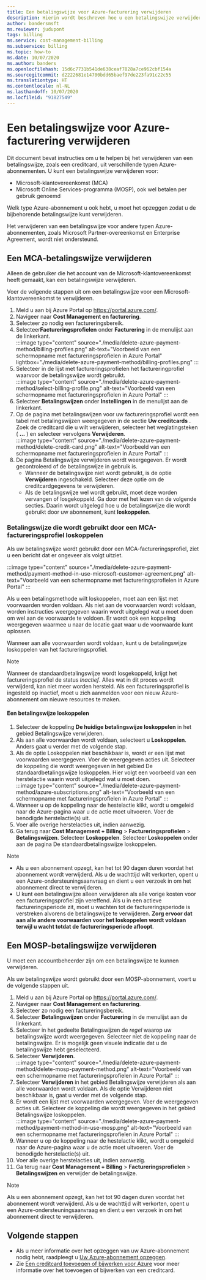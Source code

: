 ```yaml
---
title: Een betalingswijze voor Azure-facturering verwijderen
description: Hierin wordt beschreven hoe u een betalingswijze verwijdert die wordt gebruikt door een Azure-abonnement.
author: bandersmsft
ms.reviewer: judupont
tags: billing
ms.service: cost-management-billing
ms.subservice: billing
ms.topic: how-to
ms.date: 10/07/2020
ms.author: banders
ms.openlocfilehash: 15d6c7731b541de638ceaf7828a7ce962cbf154a
ms.sourcegitcommit: d2222681e14700bdd65baef97de223fa91c22c55
ms.translationtype: HT
ms.contentlocale: nl-NL
ms.lasthandoff: 10/07/2020
ms.locfileid: "91827549"
---
```

# <a name="delete-an-azure-billing-payment-method"></a>Een betalingswijze voor Azure-facturering verwijderen

Dit document bevat instructies om u te helpen bij het verwijderen van een betalingswijze, zoals een creditcard, uit verschillende typen Azure-abonnementen. U kunt een betalingswijze verwijderen voor:

- Microsoft-klantovereenkomst (MCA)
- Microsoft Online Services-programma (MOSP), ook wel betalen per gebruik genoemd

Welk type Azure-abonnement u ook hebt, u moet het opzeggen zodat u de bijbehorende betalingswijze kunt verwijderen.

Het verwijderen van een betalingswijze voor andere typen Azure-abonnementen, zoals Microsoft Partner-overeenkomst en Enterprise Agreement, wordt niet ondersteund.

## <a name="delete-an-mca-payment-method"></a>Een MCA-betalingswijze verwijderen

Alleen de gebruiker die het account van de Microsoft-klantovereenkomst heeft gemaakt, kan een betalingswijze verwijderen.

Voer de volgende stappen uit om een betalingswijze voor een Microsoft-klantovereenkomst te verwijderen.

1. Meld u aan bij Azure Portal op https://portal.azure.com/.
1. Navigeer naar **Cost Management en facturering**.
1. Selecteer zo nodig een factureringsbereik.
1. Selecteer**Factureringsprofielen** onder **Facturering** in de menulijst aan de linkerkant.  
    :::image type="content" source="./media/delete-azure-payment-method/billing-profiles.png" alt-text="Voorbeeld van een schermopname met factureringsprofielen in Azure Portal" lightbox="./media/delete-azure-payment-method/billing-profiles.png" :::
1. Selecteer in de lijst met factureringsprofielen het factureringprofiel waarvoor de betalingswijze wordt gebruikt.  
    :::image type="content" source="./media/delete-azure-payment-method/select-billing-profile.png" alt-text="Voorbeeld van een schermopname met factureringsprofielen in Azure Portal" :::
1. Selecteer **Betalingswijzen** onder **Instellingen** in de menulijst aan de linkerkant.
1. Op de pagina met betalingswijzen voor uw factureringsprofiel wordt een tabel met betalingswijzen weergegeven in de sectie **Uw creditcards** . Zoek de creditcard die u wilt verwijderen, selecteer het weglatingsteken ( **...** ) en selecteer vervolgens **Verwijderen**.  
    :::image type="content" source="./media/delete-azure-payment-method/delete-credit-card.png" alt-text="Voorbeeld van een schermopname met factureringsprofielen in Azure Portal" :::
1. De pagina Betalingswijze verwijderen wordt weergegeven. Er wordt gecontroleerd of de betalingswijze in gebruik is.
    - Wanneer de betalingswijze niet wordt gebruikt, is de optie **Verwijderen** ingeschakeld. Selecteer deze optie om de creditcardgegevens te verwijderen.
    - Als de betalingswijze wel wordt gebruikt, moet deze worden vervangen of losgekoppeld. Ga door met het lezen van de volgende secties. Daarin wordt uitgelegd hoe u de betalingswijze die wordt gebruikt door uw abonnement, kunt **loskoppelen**.

### <a name="detach-payment-method-used-by-an-mca-billing-profile"></a>Betalingswijze die wordt gebruikt door een MCA-factureringsprofiel loskoppelen

Als uw betalingswijze wordt gebruikt door een MCA-factureringsprofiel, ziet u een bericht dat er ongeveer als volgt uitziet.

:::image type="content" source="./media/delete-azure-payment-method/payment-method-in-use-microsoft-customer-agreement.png" alt-text="Voorbeeld van een schermopname met factureringsprofielen in Azure Portal" :::

Als u een betalingsmethode wilt loskoppelen, moet aan een lijst met voorwaarden worden voldaan. Als niet aan de voorwaarden wordt voldaan, worden instructies weergegeven waarin wordt uitgelegd wat u moet doen om wel aan de voorwaarde te voldoen. Er wordt ook een koppeling weergegeven waarmee u naar de locatie gaat waar u de voorwaarde kunt oplossen.

Wanneer aan alle voorwaarden wordt voldaan, kunt u de betalingswijze loskoppelen van het factureringsprofiel.

> [!NOTE]
> Wanneer de standaardbetalingswijze wordt losgekoppeld, krijgt het factureringsprofiel de status _Inactief_. Alles wat in dit proces wordt verwijderd, kan niet meer worden hersteld. Als een factureringsprofiel is ingesteld op inactief, moet u zich aanmelden voor een nieuw Azure-abonnement om nieuwe resources te maken.

#### <a name="to-detach-a-payment-method"></a>Een betalingswijze loskoppelen

1. Selecteer de koppeling **De huidige betalingswijze loskoppelen** in het gebied Betalingswijze verwijderen.
1. Als aan alle voorwaarden wordt voldaan, selecteert u **Loskoppelen**. Anders gaat u verder met de volgende stap.
1. Als de optie Loskoppelen niet beschikbaar is, wordt er een lijst met voorwaarden weergegeven. Voer de weergegeven acties uit. Selecteer de koppeling die wordt weergegeven in het gebied De standaardbetalingswijze loskoppelen. Hier volgt een voorbeeld van een herstelactie waarin wordt uitgelegd wat u moet doen.  
    :::image type="content" source="./media/delete-azure-payment-method/azure-subscriptions.png" alt-text="Voorbeeld van een schermopname met factureringsprofielen in Azure Portal" :::
1. Wanneer u op de koppeling naar de hestelactie klikt, wordt u omgeleid naar de Azure-pagina waar u de actie moet uitvoeren. Voer de benodigde herstelactie(s) uit.
1. Voer alle overige herstelacties uit, indien aanwezig.
1. Ga terug naar **Cost Management + Billing** > **Factureringsprofielen** > **Betalingswijzen**. Selecteer **Loskoppelen**. Selecteer **Loskoppelen** onder aan de pagina De standaardbetalingswijze loskoppelen.

> [!NOTE]
> - Als u een abonnement opzegt, kan het tot 90 dagen duren voordat het abonnement wordt verwijderd. Als u de wachttijd wilt verkorten, opent u een Azure-ondersteuningsaanvraag en dient u een verzoek in om het abonnement direct te verwijderen.
> - U kunt een betalingswijze alleen verwijderen als alle vorige kosten voor een factureringsprofiel zijn vereffend. Als u in een actieve factureringsperiode zit, moet u wachten tot de factureringsperiode is verstreken alvorens de betalingswijze te verwijderen. **Zorg ervoor dat aan alle andere voorwaarden voor het loskoppelen wordt voldaan terwijl u wacht totdat de factureringsperiode afloopt**.

## <a name="delete-a-mosp-payment-method"></a>Een MOSP-betalingswijze verwijderen

U moet een accountbeheerder zijn om een betalingswijze te kunnen verwijderen.

Als uw betalingswijze wordt gebruikt door een MOSP-abonnement, voert u de volgende stappen uit.

1. Meld u aan bij Azure Portal op https://portal.azure.com/.
1. Navigeer naar **Cost Management en facturering**.
1. Selecteer zo nodig een factureringsbereik.
1. Selecteer **Betalingswijzen** onder **Facturering** in de menulijst aan de linkerkant.
1. Selecteer in het gedeelte Betalingswijzen de _regel_ waarop uw betalingswijze wordt weergegeven. Selecteer niet de koppeling naar de betalingswijze. Er is mogelijk geen visuele indicatie dat u de betalingswijze hebt geselecteerd.
1. Selecteer **Verwijderen**.  
    :::image type="content" source="./media/delete-azure-payment-method/delete-mosp-payment-method.png" alt-text="Voorbeeld van een schermopname met factureringsprofielen in Azure Portal" :::
1. Selecteer **Verwijderen** in het gebied Betalingswijze verwijderen als aan alle voorwaarden wordt voldaan. Als de optie Verwijderen niet beschikbaar is, gaat u verder met de volgende stap.
1. Er wordt een lijst met voorwaarden weergegeven. Voer de weergegeven acties uit. Selecteer de koppeling die wordt weergegeven in het gebied Betalingswijze loskoppelen.  
    :::image type="content" source="./media/delete-azure-payment-method/payment-method-in-use-mosp.png" alt-text="Voorbeeld van een schermopname met factureringsprofielen in Azure Portal" :::
1. Wanneer u op de koppeling naar de hestelactie klikt, wordt u omgeleid naar de Azure-pagina waar u de actie moet uitvoeren. Voer de benodigde herstelactie(s) uit.
1. Voer alle overige herstelacties uit, indien aanwezig.
1. Ga terug naar **Cost Management + Billing** > **Factureringsprofielen** > **Betalingswijzen** en verwijder de betalingswijze.

> [!NOTE]
> Als u een abonnement opzegt, kan het tot 90 dagen duren voordat het abonnement wordt verwijderd. Als u de wachttijd wilt verkorten, opent u een Azure-ondersteuningsaanvraag en dient u een verzoek in om het abonnement direct te verwijderen.

## <a name="next-steps"></a>Volgende stappen

- Als u meer informatie over het opzeggen van uw Azure-abonnement nodig hebt, raadpleegt u [Uw Azure-abonnement opzeggen](cancel-azure-subscription.md).
- Zie [Een creditcard toevoegen of bijwerken voor Azure](change-credit-card.md) voor meer informatie over het toevoegen of bijwerken van een creditcard.